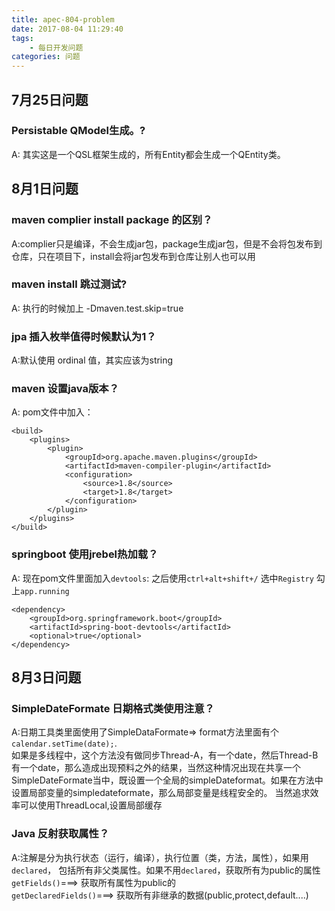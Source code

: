 ```yaml
---
title: apec-804-problem
date: 2017-08-04 11:29:40
tags:
	- 每日开发问题
categories: 问题
---
```


## 7月25日问题

### Persistable QModel生成。?

A: 其实这是一个QSL框架生成的，所有Entity都会生成一个QEntity类。

## 8月1日问题

###  maven complier install package 的区别？

A:complier只是编译，不会生成jar包，package生成jar包，但是不会将包发布到仓库，只在项目下，install会将jar包发布到仓库让别人也可以用

### maven install 跳过测试?

A: 执行的时候加上 -Dmaven.test.skip=true

###  jpa 插入枚举值得时候默认为1？

A:默认使用 ordinal 值，其实应该为string

### maven 设置java版本？

A: pom文件中加入：

```
<build>
    <plugins>
        <plugin>
            <groupId>org.apache.maven.plugins</groupId>
            <artifactId>maven-compiler-plugin</artifactId>
            <configuration>
                <source>1.8</source>
                <target>1.8</target>
            </configuration>
        </plugin>
    </plugins>
</build>

```

### springboot 使用jrebel热加载？

A: 现在pom文件里面加入`devtools`: 之后使用`ctrl+alt+shift+/`  选中`Registry`   勾上`app.running`

```
<dependency>
    <groupId>org.springframework.boot</groupId>
    <artifactId>spring-boot-devtools</artifactId>
    <optional>true</optional>
</dependency>

```

## 8月3日问题

### SimpleDateFormate 日期格式类使用注意？

A:日期工具类里面使用了SimpleDataFormate=> format方法里面有个`calendar.setTime(date);`.  
如果是多线程中，这个方法没有做同步Thread-A，有一个date，然后Thread-B有一个date，那么造成出现预料之外的结果，当然这种情况出现在共享一个SimpleDateFormate当中，既设置一个全局的simpleDateformat。如果在方法中设置局部变量的simpledateformate，那么局部变量是线程安全的。
当然追求效率可以使用ThreadLocal,设置局部缓存

### Java 反射获取属性？

A:注解是分为执行状态（运行，编译），执行位置（类，方法，属性），如果用`declared`， 包括所有非父类属性。如果不用`declared`，获取所有为public的属性
`getFields()`===> 获取所有属性为public的  
`getDeclaredFields()`===> 获取所有非继承的数据(public,protect,default....)
